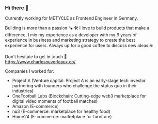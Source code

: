 ### Hi there 👋

Currently working for METYCLE as Frontend Engineer in Germany.

Building is more than a passion 🪚 🛠 I love to build products that make a difference. I mix my experience as a developer with my 6 years of experience in business and marketing strategy to create the best experience for users. Always up for a good coffee to discuss new ideas ☕️

Don't hesitate to get in touch 💬 <br>
https://www.charlesouverleaux.co/

Companies I worked for: 
- Project A (Venture capital: Project A is an early-stage tech investor partnering with founders who challenge the status quo in their industries)
- OneFootball Labs (Blockchain: Cutting-edge web3 marketplace for digital video moments of football matches)
- Amazon (E-commerce)
- nu3 (E-commerce: marketplace for healthy food)
- Home24 (E-commerce: marketplace for furniture)

<!--
**CharlesOuverleaux/charlesouverleaux** is a ✨ _special_ ✨ repository because its `README.md` (this file) appears on your GitHub profile.

Here are some ideas to get you started:

- 🔭 I’m currently working on ...
- 🌱 I’m currently learning ...
- 👯 I’m looking to collaborate on ...
- 🤔 I’m looking for help with ...
- 💬 Ask me about ...
- 📫 How to reach me: ...
- 😄 Pronouns: ...
- ⚡ Fun fact: ...
-->
